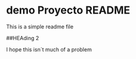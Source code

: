 # demo Proyecto README

This is a simple readme file

##HEAding 2

I hope this isn´t much of a problem
